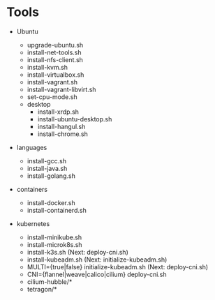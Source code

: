 # Tools

- Ubuntu
    - upgrade-ubuntu.sh
    - install-net-tools.sh
    - install-nfs-client.sh
    - install-kvm.sh
    - install-virtualbox.sh
    - install-vagrant.sh
    - install-vagrant-libvirt.sh
    - set-cpu-mode.sh
    - desktop
        - install-xrdp.sh
        - install-ubuntu-desktop.sh
        - install-hangul.sh
        - install-chrome.sh

- languages
    - install-gcc.sh
    - install-java.sh
    - install-golang.sh

- containers
    - install-docker.sh
    - install-containerd.sh

- kubernetes
    - install-minikube.sh
    - install-microk8s.sh
    - install-k3s.sh (Next: deploy-cni.sh)
    - install-kubeadm.sh (Next: initialize-kubeadm.sh)
    - MULTI={true|false} initialize-kubeadm.sh (Next: deploy-cni.sh)
    - CNI={flannel|weave|calico|cilium} deploy-cni.sh
    - cilium-hubble/*
    - tetragon/*
